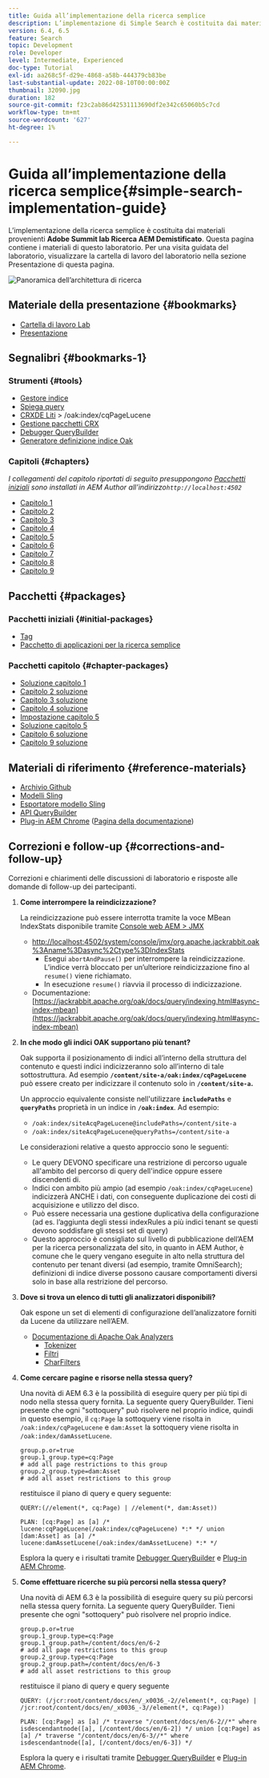 ```yaml
---
title: Guida all’implementazione della ricerca semplice
description: L’implementazione di Simple Search è costituita dai materiali del laboratorio AEM Search Demystified del Summit 2017. Questa pagina contiene i materiali di questo laboratorio. Per una visita guidata del laboratorio, visualizzare la cartella di lavoro del laboratorio nella sezione Presentazione di questa pagina.
version: 6.4, 6.5
feature: Search
topic: Development
role: Developer
level: Intermediate, Experienced
doc-type: Tutorial
exl-id: aa268c5f-d29e-4868-a58b-444379cb83be
last-substantial-update: 2022-08-10T00:00:00Z
thumbnail: 32090.jpg
duration: 182
source-git-commit: f23c2ab86d42531113690df2e342c65060b5c7cd
workflow-type: tm+mt
source-wordcount: '627'
ht-degree: 1%

---
```


# Guida all’implementazione della ricerca semplice{#simple-search-implementation-guide}

L’implementazione della ricerca semplice è costituita dai materiali provenienti **Adobe Summit lab Ricerca AEM Demistificato**. Questa pagina contiene i materiali di questo laboratorio. Per una visita guidata del laboratorio, visualizzare la cartella di lavoro del laboratorio nella sezione Presentazione di questa pagina.

![Panoramica dell’architettura di ricerca](assets/l4080/simple-search-application.png)

## Materiale della presentazione {#bookmarks}

* [Cartella di lavoro Lab](assets/l4080/l4080-lab-workbook.pdf)
* [Presentazione](assets/l4080/l4080-presentation.pdf)

## Segnalibri {#bookmarks-1}

### Strumenti {#tools}

* [Gestore indice](http://localhost:4502/libs/granite/operations/content/diagnosis/tool.html/granite_oakindexmanager)
* [Spiega query](http://localhost:4502/libs/granite/operations/content/diagnosis/tool.html/granite_queryperformance)
* [CRXDE Liti](http://localhost:4502/crx/de/index.jsp#/oak%3Aindex/cqPageLucene) > /oak:index/cqPageLucene
* [Gestione pacchetti CRX](http://localhost:4502/crx/packmgr/index.jsp)
* [Debugger QueryBuilder](http://localhost:4502/libs/cq/search/content/querydebug.html?)
* [Generatore definizione indice Oak](https://oakutils.appspot.com/generate/index)

### Capitoli {#chapters}

*I collegamenti del capitolo riportati di seguito presuppongono [Pacchetti iniziali](#initialpackages) sono installati in AEM Author all’indirizzo`http://localhost:4502`*

* [Capitolo 1](http://localhost:4502/editor.html/content/summit/l4080/chapter-1.html)
* [Capitolo 2](http://localhost:4502/editor.html/content/summit/l4080/chapter-2.html)
* [Capitolo 3](http://localhost:4502/editor.html/content/summit/l4080/chapter-3.html)
* [Capitolo 4](http://localhost:4502/editor.html/content/summit/l4080/chapter-4.html)
* [Capitolo 5](http://localhost:4502/editor.html/content/summit/l4080/chapter-5.html)
* [Capitolo 6](http://localhost:4502/editor.html/content/summit/l4080/chapter-6.html)
* [Capitolo 7](http://localhost:4502/editor.html/content/summit/l4080/chapter-7.html)
* [Capitolo 8](http://localhost:4502/editor.html/content/summit/l4080/chapter-8.html)
* [Capitolo 9](http://localhost:4502/editor.html/content/summit/l4080/chapter-9.html)

## Pacchetti {#packages}

### Pacchetti iniziali {#initial-packages}

* [Tag](assets/l4080/summit-tags.zip)
* [Pacchetto di applicazioni per la ricerca semplice](assets/l4080/simple.ui.apps-0.0.1-snapshot.zip)

### Pacchetti capitolo {#chapter-packages}

* [Soluzione capitolo 1](assets/l4080/l4080-chapter1.zip)
* [Capitolo 2 soluzione](assets/l4080/l4080-chapter2.zip)
* [Capitolo 3 soluzione](assets/l4080/l4080-chapter3.zip)
* [Capitolo 4 soluzione](assets/l4080/l4080-chapter4.zip)
* [Impostazione capitolo 5](assets/l4080/l4080-chapter5-setup.zip)
* [Soluzione capitolo 5](assets/l4080/l4080-chapter5-solution.zip)
* [Capitolo 6 soluzione](assets/l4080/l4080-chapter6.zip)
* [Capitolo 9 soluzione](assets/l4080/l4080-chapter9.zip)

## Materiali di riferimento {#reference-materials}

* [Archivio Github](https://github.com/Adobe-Marketing-Cloud/aem-guides/tree/master/simple-search-guide)
* [Modelli Sling](https://sling.apache.org/documentation/bundles/models.html)
* [Esportatore modello Sling](https://sling.apache.org/documentation/bundles/models.html#exporter-framework-since-130)
* [API QueryBuilder](https://experienceleague.adobe.com/docs/)
* [Plug-in AEM Chrome](https://chrome.google.com/webstore/detail/aem-chrome-plug-in/ejdcnikffjleeffpigekhccpepplaode) ([Pagina della documentazione](https://adobe-consulting-services.github.io/acs-aem-tools/aem-chrome-plugin/))

## Correzioni e follow-up {#corrections-and-follow-up}

Correzioni e chiarimenti delle discussioni di laboratorio e risposte alle domande di follow-up dei partecipanti.

1. **Come interrompere la reindicizzazione?**

   La reindicizzazione può essere interrotta tramite la voce MBean IndexStats disponibile tramite [Console web AEM > JMX](http://localhost:4502/system/console/jmx)

   * [http://localhost:4502/system/console/jmx/org.apache.jackrabbit.oak%3Aname%3Dasync%2Ctype%3DIndexStats](http://localhost:4502/system/console/jmx/org.apache.jackrabbit.oak%3Aname%3Dasync%2Ctype%3DIndexStats)
      * Esegui `abortAndPause()` per interrompere la reindicizzazione. L’indice verrà bloccato per un’ulteriore reindicizzazione fino al `resume()` viene richiamato.
      * In esecuzione `resume()` riavvia il processo di indicizzazione.
   * Documentazione: [https://jackrabbit.apache.org/oak/docs/query/indexing.html#async-index-mbean](https://jackrabbit.apache.org/oak/docs/query/indexing.html#async-index-mbean)

2. **In che modo gli indici OAK supportano più tenant?**

   Oak supporta il posizionamento di indici all’interno della struttura del contenuto e questi indici indicizzeranno solo all’interno di tale sottostruttura. Ad esempio **`/content/site-a/oak:index/cqPageLucene`** può essere creato per indicizzare il contenuto solo in **`/content/site-a`.**

   Un approccio equivalente consiste nell&#39;utilizzare **`includePaths`** e **`queryPaths`** proprietà in un indice in **`/oak:index`**. Ad esempio:

   * `/oak:index/siteAcqPageLucene@includePaths=/content/site-a`
   * `/oak:index/siteAcqPageLucene@queryPaths=/content/site-a`

   Le considerazioni relative a questo approccio sono le seguenti:

   * Le query DEVONO specificare una restrizione di percorso uguale all&#39;ambito del percorso di query dell&#39;indice oppure essere discendenti di.
   * Indici con ambito più ampio (ad esempio `/oak:index/cqPageLucene`) indicizzerà ANCHE i dati, con conseguente duplicazione dei costi di acquisizione e utilizzo del disco.
   * Può essere necessaria una gestione duplicativa della configurazione (ad es. l’aggiunta degli stessi indexRules a più indici tenant se questi devono soddisfare gli stessi set di query)
   * Questo approccio è consigliato sul livello di pubblicazione dell’AEM per la ricerca personalizzata del sito, in quanto in AEM Author, è comune che le query vengano eseguite in alto nella struttura del contenuto per tenant diversi (ad esempio, tramite OmniSearch); definizioni di indice diverse possono causare comportamenti diversi solo in base alla restrizione del percorso.

3. **Dove si trova un elenco di tutti gli analizzatori disponibili?**

   Oak espone un set di elementi di configurazione dell’analizzatore forniti da Lucene da utilizzare nell’AEM.

   * [Documentazione di Apache Oak Analyzers](https://jackrabbit.apache.org/oak/docs/query/lucene.html#analyzers)
      * [Tokenizer](https://cwiki.apache.org/confluence/display/solr/Tokenizers)
      * [Filtri](https://cwiki.apache.org/confluence/display/solr/Filter+Descriptions)
      * [CharFilters](https://cwiki.apache.org/confluence/display/solr/CharFilterFactories)

4. **Come cercare pagine e risorse nella stessa query?**

   Una novità di AEM 6.3 è la possibilità di eseguire query per più tipi di nodo nella stessa query fornita. La seguente query QueryBuilder. Tieni presente che ogni &quot;sottoquery&quot; può risolvere nel proprio indice, quindi in questo esempio, il `cq:Page` la sottoquery viene risolta in `/oak:index/cqPageLucene` e `dam:Asset` la sottoquery viene risolta in `/oak:index/damAssetLucene`.

   ```plain
   group.p.or=true
   group.1_group.type=cq:Page
   # add all page restrictions to this group
   group.2_group.type=dam:Asset
   # add all asset restrictions to this group
   ```

   restituisce il piano di query e query seguente:

   ```plain
   QUERY:(//element(*, cq:Page) | //element(*, dam:Asset))
   
   PLAN: [cq:Page] as [a] /* lucene:cqPageLucene(/oak:index/cqPageLucene) *:* */ union [dam:Asset] as [a] /* lucene:damAssetLucene(/oak:index/damAssetLucene) *:* */
   ```

   Esplora la query e i risultati tramite [Debugger QueryBuilder](http://localhost:4502/libs/cq/search/content/querydebug.html?_charset_=UTF-8&amp;query=group.p.or%3Dtrue%0D%0Agroup.1_group.type%3Dcq%3APage%0D%0A%23+add+all+page+restrictions+to+this+group%0D%0Agroup.2_group.type%3Ddam%3AAsset%0D%0A%23+add+all+asset+restrictions+to+this+group) e [Plug-in AEM Chrome](https://chrome.google.com/webstore/detail/aem-chrome-plug-in/ejdcnikffjleeffpigekhccpepplaode?hl=en-US).

5. **Come effettuare ricerche su più percorsi nella stessa query?**

   Una novità di AEM 6.3 è la possibilità di eseguire query su più percorsi nella stessa query fornita. La seguente query QueryBuilder. Tieni presente che ogni &quot;sottoquery&quot; può risolvere nel proprio indice.

   ```plain
   group.p.or=true
   group.1_group.type=cq:Page
   group.1_group.path=/content/docs/en/6-2
   # add all page restrictions to this group
   group.2_group.type=cq:Page
   group.2_group.path=/content/docs/en/6-3
   # add all asset restrictions to this group
   ```

   restituisce il piano di query e query seguente

   ```plain
   QUERY: (/jcr:root/content/docs/en/_x0036_-2//element(*, cq:Page) | /jcr:root/content/docs/en/_x0036_-3//element(*, cq:Page))
   
   PLAN: [cq:Page] as [a] /* traverse "/content/docs/en/6-2//*" where isdescendantnode([a], [/content/docs/en/6-2]) */ union [cq:Page] as [a] /* traverse "/content/docs/en/6-3//*" where isdescendantnode([a], [/content/docs/en/6-3]) */
   ```

   Esplora la query e i risultati tramite [Debugger QueryBuilder](http://localhost:4502/libs/cq/search/content/querydebug.html?_charset_=UTF-8&amp;query=group.p.or%3Dtrue%0D%0Agroup.1_group.type%3Dcq%3APage%0D%0Agroup.1_group.path%3D%2Fcontent%2Fdocs%2Fen%2F6-2%0D%0A%23+add+all+page+restrictions+to+this+group%0D%0Agroup.2_group.type%3Dcq%3APage%0D%0Agroup.2_group.path%3D%2Fcontent%2Fdocs%2Fen%2F6-3%0D%0A%23+add+all+asset+restrictions+to+this+group) e [Plug-in AEM Chrome](https://chrome.google.com/webstore/detail/aem-chrome-plug-in/ejdcnikffjleeffpigekhccpepplaode?hl=en-US).
